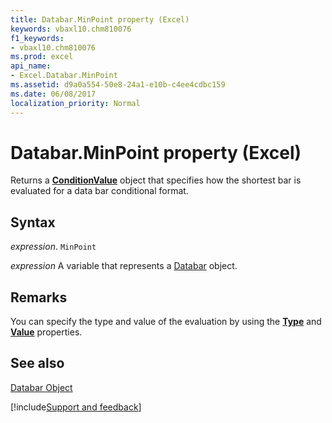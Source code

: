 ```yaml
---
title: Databar.MinPoint property (Excel)
keywords: vbaxl10.chm810076
f1_keywords:
- vbaxl10.chm810076
ms.prod: excel
api_name:
- Excel.Databar.MinPoint
ms.assetid: d9a0a554-50e8-24a1-e10b-c4ee4cdbc159
ms.date: 06/08/2017
localization_priority: Normal
---
```



# Databar.MinPoint property (Excel)

Returns a  **[ConditionValue](Excel.ConditionValue.md)** object that specifies how the shortest bar is evaluated for a data bar conditional format.


## Syntax

_expression_. `MinPoint`

_expression_ A variable that represents a [Databar](Excel.Databar.md) object.


## Remarks

You can specify the type and value of the evaluation by using the  **[Type](Excel.ConditionValue.Type.md)** and **[Value](Excel.ConditionValue.Value.md)** properties.


## See also


[Databar Object](Excel.Databar.md)

[!include[Support and feedback](~/includes/feedback-boilerplate.md)]